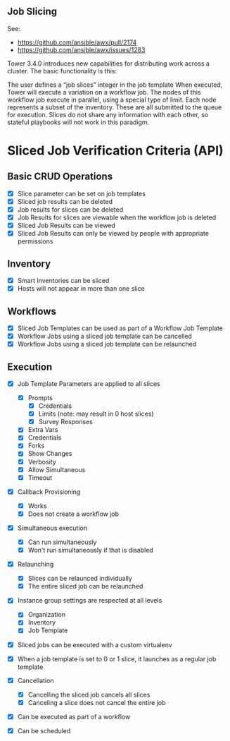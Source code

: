 Job Slicing
-------------

See:
* https://github.com/ansible/awx/pull/2174
* https://github.com/ansible/awx/issues/1283

Tower 3.4.0 introduces new capabilities for distributing work across a cluster. The basic functionality is this:

The user defines a “job slices” integer in the job template
When executed, Tower will execute a variation on a workflow job. The nodes of this workflow job execute in parallel, using a special type of limit.
Each node represents a subset of the inventory. These are all submitted to the queue for execution.
Slices do not share any information with each other, so stateful playbooks will not work in this paradigm.

# Sliced Job Verification Criteria (API)

## Basic CRUD Operations

- [x] Slice parameter can be set on job templates
- [x] Sliced job results can be deleted
- [x] Job results for slices can be deleted
- [x] Job Results for slices are viewable when the workflow job is deleted
- [x] Sliced Job Results can be viewed
- [x] Sliced Job Results can only be viewed by people with appropriate permissions

## Inventory

- [x] Smart Inventories can be sliced
- [x] Hosts will not appear in more than one slice

## Workflows

- [x] Sliced Job Templates can be used as part of a Workflow Job Template
- [x] Workflow Jobs using a sliced job template can be cancelled
- [x] Workflow Jobs using a sliced job template can be relaunched

## Execution
- [x] Job Template Parameters are applied to all slices
  - [x] Prompts
    - [x] Credentials
    - [x] Limits (note: may result in 0 host slices)
    - [x] Survey Responses
  - [x] Extra Vars
  - [x] Credentials
  - [x] Forks
  - [x] Show Changes
  - [x] Verbosity
  - [x] Allow Simultaneous
  - [x] Timeout
- [x] Callback Provisioning
  - [x] Works
  - [x] Does not create a workflow job
- [x] Simultaneous execution
  - [x] Can run simultaneously
  - [x] Won't run simultaneously if that is disabled
- [x] Relaunching
  - [x] Slices can be relaunced individually
  - [x] The entire sliced job can be relaunched
- [x] Instance group settings are respected at all levels
  - [x] Organization
  - [x] Inventory
  - [x] Job Template
- [x] Sliced jobs can be executed with a custom virtualenv
- [x] When a job template is set to 0 or 1 slice, it launches as a regular job template
- [x] Cancellation
  - [x] Cancelling the sliced job cancels all slices
  - [x] Canceling a slice does not cancel the entire job
- [x] Can be executed as part of a workflow
- [x] Can be scheduled

